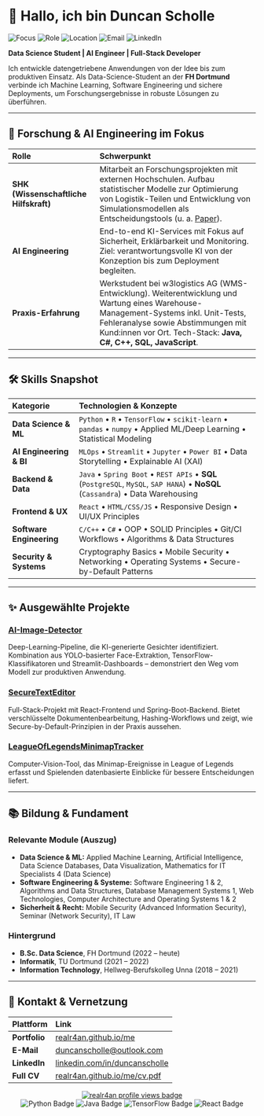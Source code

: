 # 👋 Hallo, ich bin Duncan Scholle

![Focus](https://img.shields.io/badge/Focus-Data%20Science-blue?style=flat-square)
![Role](https://img.shields.io/badge/Role-SHK%20%40%20FH%20Dortmund-5936d2?style=flat-square)
![Location](https://img.shields.io/badge/Based_in-Dortmund%2C%20Germany-ff6f3c?style=flat-square)
![Email](https://img.shields.io/badge/Contact-duncanscholle%40outlook.com-0a66c2?style=flat-square)
![LinkedIn](https://img.shields.io/badge/LinkedIn-duncanscholle-0a66c2?style=flat-square)

**Data Science Student&nbsp;| AI Engineer&nbsp;| Full-Stack Developer**

Ich entwickle datengetriebene Anwendungen von der Idee bis zum produktiven Einsatz. Als Data-Science-Student an der **FH Dortmund** verbinde ich Machine Learning, Software Engineering und sichere Deployments, um Forschungsergebnisse in robuste Lösungen zu überführen.

---

## 🔬 Forschung & AI Engineering im Fokus

| Rolle | Schwerpunkt |
| :--- | :--- |
| **SHK (Wissenschaftliche Hilfskraft)** | Mitarbeit an Forschungsprojekten mit externen Hochschulen. Aufbau statistischer Modelle zur Optimierung von Logistik-Teilen und Entwicklung von Simulationsmodellen als Entscheidungstools (u. a. [Paper](https://conferences.enbis.org/event/63/contributions/948/)). |
| **AI Engineering** | End-to-end KI-Services mit Fokus auf Sicherheit, Erklärbarkeit und Monitoring. Ziel: verantwortungsvolle KI von der Konzeption bis zum Deployment begleiten. |
| **Praxis-Erfahrung** | Werkstudent bei w3logistics AG (WMS-Entwicklung). Weiterentwicklung und Wartung eines Warehouse-Management-Systems inkl. Unit-Tests, Fehleranalyse sowie Abstimmungen mit Kund:innen vor Ort. Tech-Stack: **Java, C#, C++, SQL, JavaScript**. |

---

## 🛠️ Skills Snapshot

| Kategorie | Technologien & Konzepte |
| :--- | :--- |
| **Data Science & ML** | `Python` • `R` • `TensorFlow` • `scikit-learn` • `pandas` • `numpy` • Applied ML/Deep Learning • Statistical Modeling |
| **AI Engineering & BI** | `MLOps` • `Streamlit` • `Jupyter` • `Power BI` • Data Storytelling • Explainable AI (XAI) |
| **Backend & Data** | `Java` • `Spring Boot` • `REST APIs` • **SQL** (`PostgreSQL`, `MySQL`, `SAP HANA`) • **NoSQL** (`Cassandra`) • Data Warehousing |
| **Frontend & UX** | `React` • `HTML/CSS/JS` • Responsive Design • UI/UX Principles |
| **Software Engineering** | `C/C++` • `C#` • OOP • SOLID Principles • Git/CI Workflows • Algorithms & Data Structures |
| **Security & Systems** | Cryptography Basics • Mobile Security • Networking • Operating Systems • Secure-by-Default Patterns |

---

## ✨ Ausgewählte Projekte

### [AI-Image-Detector](https://github.com/realr4an/AI-Image-Detector)
Deep-Learning-Pipeline, die KI-generierte Gesichter identifiziert. Kombination aus YOLO-basierter Face-Extraktion, TensorFlow-Klassifikatoren und Streamlit-Dashboards – demonstriert den Weg vom Modell zur produktiven Anwendung.

### [SecureTextEditor](https://github.com/realr4an/SecureTextEditor)
Full-Stack-Projekt mit React-Frontend und Spring-Boot-Backend. Bietet verschlüsselte Dokumentenbearbeitung, Hashing-Workflows und zeigt, wie Secure-by-Default-Prinzipien in der Praxis aussehen.

### [LeagueOfLegendsMinimapTracker](https://github.com/realr4an/LeagueOfLegendsMinimapTracker)
Computer-Vision-Tool, das Minimap-Ereignisse in League of Legends erfasst und Spielenden datenbasierte Einblicke für bessere Entscheidungen liefert.

---

## 📚 Bildung & Fundament

### Relevante Module (Auszug)
- **Data Science & ML:** Applied Machine Learning, Artificial Intelligence, Data Science Databases, Data Visualization, Mathematics for IT Specialists 4 (Data Science)
- **Software Engineering & Systeme:** Software Engineering 1 & 2, Algorithms and Data Structures, Database Management Systems 1, Web Technologies, Computer Architecture and Operating Systems 1 & 2
- **Sicherheit & Recht:** Mobile Security (Advanced Information Security), Seminar (Network Security), IT Law

### Hintergrund
- **B.Sc. Data Science**, FH Dortmund (2022 – heute)
- **Informatik**, TU Dortmund (2021 – 2022)
- **Information Technology**, Hellweg-Berufskolleg Unna (2018 – 2021)

---

## 🤝 Kontakt & Vernetzung

| Plattform | Link |
| :--- | :--- |
| **Portfolio** | [realr4an.github.io/me](https://realr4an.github.io/me/) |
| **E-Mail** | [duncanscholle@outlook.com](mailto:duncanscholle@outlook.com) |
| **LinkedIn** | [linkedin.com/in/duncanscholle](https://www.linkedin.com/in/duncanscholle) |
| **Full CV** | [realr4an.github.io/me/cv.pdf](https://realr4an.github.io/me/cv.pdf) |

<div align="center">
  <a href="https://github.com/realr4an">
    <img src="https://komarev.com/ghpvc/?username=realr4an&amp;label=Profile%20views&amp;color=0e75b6&amp;style=flat" alt="realr4an profile views badge" />
  </a>
</div>

<div align="center">
  <img src="https://img.shields.io/badge/Python-3776AB?style=for-the-badge&amp;logo=python&amp;logoColor=white" alt="Python Badge" />
  <img src="https://img.shields.io/badge/Java-007396?style=for-the-badge&amp;logo=java&amp;logoColor=white" alt="Java Badge" />
  <img src="https://img.shields.io/badge/TensorFlow-FF6F00?style=for-the-badge&amp;logo=tensorflow&amp;logoColor=white" alt="TensorFlow Badge" />
  <img src="https://img.shields.io/badge/React-61DAFB?style=for-the-badge&amp;logo=react&amp;logoColor=black" alt="React Badge" />
</div>
